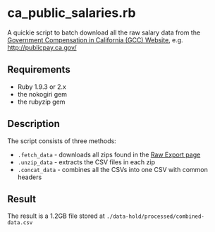 # ca_public_salaries.rb

A quickie script to batch download all the raw salary data from the [Government Compensation in California (GCC) Website](http://publicpay.ca.gov/), e.g. http://publicpay.ca.gov/

## Requirements

- Ruby 1.9.3 or 2.x
- the nokogiri gem
- the rubyzip gem


## Description

The script consists of three methods:

- `.fetch_data` - downloads all zips found in the [Raw Export page](http://www.publicpay.ca.gov/Reports/RawExport.aspx)
- `.unzip_data` - extracts the CSV files in each zip
- `.concat_data` - combines all the CSVs into one CSV with common headers

## Result

The result is a 1.2GB file stored at `./data-hold/processed/combined-data.csv`



